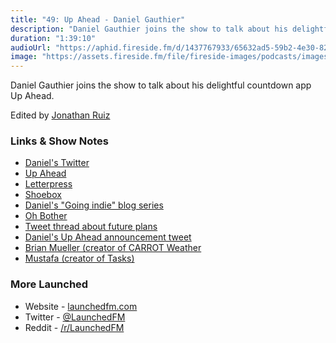 ```yaml
---
title: "49: Up Ahead - Daniel Gauthier"
description: "Daniel Gauthier joins the show to talk about his delightful countdown app Up Ahead."
duration: "1:39:10"
audioUrl: "https://aphid.fireside.fm/d/1437767933/65632ad5-59b2-4e30-82d1-13845dce07dd/63010c80-758c-49e4-b741-9f2a5a4e5532.mp3"
image: "https://assets.fireside.fm/file/fireside-images/podcasts/images/6/65632ad5-59b2-4e30-82d1-13845dce07dd/episodes/6/63010c80-758c-49e4-b741-9f2a5a4e5532/cover.jpg"
---
```


<p>Daniel Gauthier joins the show to talk about his delightful countdown app Up Ahead.</p>

<p>Edited by <a href="https://twitter.com/refactoredd" rel="nofollow">Jonathan Ruiz</a></p>

<h3>Links &amp; Show Notes</h3>

<ul>
<li><a href="https://twitter.com/danielmgauthier" rel="nofollow">Daniel&#39;s Twitter</a></li>
<li><a href="https://upaheadapp.com/" rel="nofollow">Up Ahead</a></li>
<li><a href="https://www.macstories.net/reviews/loren-brichters-comeback-letterpress/" rel="nofollow">Letterpress</a></li>
<li><a href="https://www.shoebox.md/" rel="nofollow">Shoebox</a></li>
<li><a href="https://danielgauthier.me/2020/01/26/indie-intro.html" rel="nofollow">Daniel&#39;s &quot;Going indie&quot; blog series</a></li>
<li><a href="https://ohbother.app/" rel="nofollow">Oh Bother</a></li>
<li><a href="https://twitter.com/TheUpAheadApp/status/1581108810185248770?s=20&t=q5FnfoB5cRuLplpkAxHdgQ" rel="nofollow">Tweet thread about future plans</a></li>
<li><a href="https://twitter.com/danielmgauthier/status/1416038880898396160?s=20&t=q5FnfoB5cRuLplpkAxHdgQ" rel="nofollow">Daniel&#39;s Up Ahead announcement tweet</a></li>
<li><a href="https://twitter.com/BrianMueller333" rel="nofollow">Brian Mueller (creator of CARROT Weather</a></li>
<li><a href="https://twitter.com/mufasaYC" rel="nofollow">Mustafa (creator of Tasks)</a></li>
</ul>

<h3>More Launched</h3>

<ul>
<li>Website - <a href="https://launchedfm.com" rel="nofollow">launchedfm.com</a></li>
<li>Twitter - <a href="https://twitter.com/launchedfm" rel="nofollow">@LaunchedFM</a></li>
<li>Reddit - <a href="https://www.reddit.com/r/LaunchedFM/" rel="nofollow">/r/LaunchedFM</a></li>
</ul>
